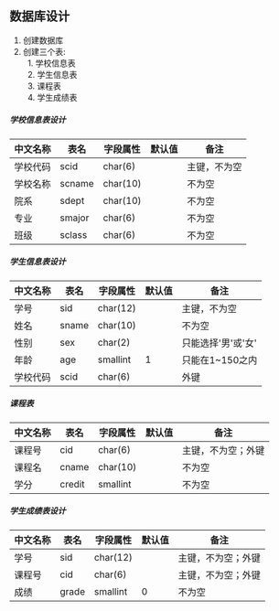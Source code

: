 ## 数据库设计

1. 创建数据库
2. 创建三个表:  
   1. 学校信息表  
   2. 学生信息表   
   3. 课程表    
   4. 学生成绩表
##### 学校信息表设计
| 中文名称 | 表名 | 字段属性 | 默认值 | 备注 |
|---------|-----|---------|--------|-----|  
| 学校代码 | scid | char(6) |   | 主键，不为空 |  
| 学校名称 | scname | char(10) |   | 不为空 |  
| 院系 | sdept | char(10) |   | 不为空 |  
| 专业 | smajor | char(6) |   | 不为空 |
| 班级 | sclass | char(6) |   | 不为空 |   
##### 学生信息表设计
| 中文名称 | 表名 | 字段属性 | 默认值 | 备注 |
|---------|-----|---------|--------|-----|  
| 学号 | sid | char(12) |   | 主键，不为空 |  
| 姓名 | sname | char(10) |   | 不为空 |  
| 性别 | sex | char(2) |   | 只能选择'男'或'女' |  
| 年龄 | age | smallint | 1 | 只能在1~150之内 |
| 学校代码 | scid | char(6) |   | 外键 |
##### 课程表
| 中文名称 | 表名 | 字段属性 | 默认值 | 备注 |
|---------|-----|---------|--------|-----|  
| 课程号 | cid | char(6) |   | 主键，不为空；外键 |  
| 课程名 | cname | char(10) |   | 不为空 |   
| 学分 | credit | smallint |  | 不为空 |
##### 学生成绩表设计
| 中文名称 | 表名 | 字段属性 | 默认值 | 备注 |
|---------|-----|---------|--------|-----|  
| 学号 | sid | char(12) |   | 主键，不为空；外键 |  
| 课程号 | cid | char(6) |   | 主键，不为空；外键 |   
| 成绩 | grade | smallint | 0 | 不为空 |
